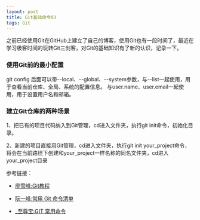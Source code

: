 ```yaml
---
layout: post
title: Git基础命令03
tags: Git
---
```


之前已经使用Git在GitHub上建立了自己的博客，使用Git也有一段时间了，最近在学习极客时间的玩转Git三剑客，对Git的基础知识有了新的认识，记录一下。

### 使用Git前的最小配置
git config 后面可以带--local、--global、--system参数，与--list一起使用，用于查看当前仓库、全局、系统的配置信息。
与user.name、user.email一起使用，用于设置用户名和邮箱。

### 建立Git仓库的两种场景
1、把已有的项目代码纳入到Git管理，cd进入文件夹，执行git init命令，初始化目录。

2、新建的项目直接用Git管理，cd进入文件夹，执行git init your_project命令，将会在当前路径下创建和your_project一样名称的同名文件夹，cd进入your_project目录
	

	
参考链接：

* [廖雪峰:Git教程](https://www.liaoxuefeng.com/wiki/0013739516305929606dd18361248578c67b8067c8c017b000)

* [阮一峰:常用 Git 命令清单](http://www.ruanyifeng.com/blog/2015/12/git-cheat-sheet.html)

* [_至尊宝:GIT 常用命令](http://www.cnblogs.com/kimyeee/p/7340543.html)
